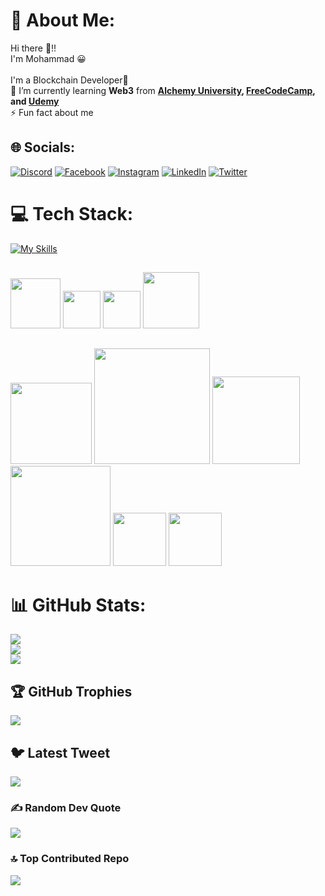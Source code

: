 # 💫 About Me:

Hi there 👋!! <br>I'm Mohammad 😀<br><br>I'm a Blockchain Developer🥳<br>🌱 I’m currently learning **Web3** from **[Alchemy University](https://university.alchemy.com/home), [FreeCodeCamp](https://www.youtube.com/watch?v=gyMwXuJrbJQ), and [Udemy](https://www.udemy.com/)**<br>⚡ Fun fact about me

## 🌐 Socials:

[![Discord](https://img.shields.io/badge/Discord-%237289DA.svg?logo=discord&logoColor=white)](https://discord.gg/#4488) [![Facebook](https://img.shields.io/badge/Facebook-%231877F2.svg?logo=Facebook&logoColor=white)](https://facebook.com/https://web.facebook.com/mohammed.alasly.1/) [![Instagram](https://img.shields.io/badge/Instagram-%23E4405F.svg?logo=Instagram&logoColor=white)](https://instagram.com/mohammad_alasli) [![LinkedIn](https://img.shields.io/badge/LinkedIn-%230077B5.svg?logo=linkedin&logoColor=white)](https://linkedin.com/in/https://www.linkedin.com/in/mohammedalasli/) [![Twitter](https://img.shields.io/badge/Twitter-%231DA1F2.svg?logo=Twitter&logoColor=white)](https://twitter.com/mohamad_alasli)

# 💻 Tech Stack:

[![My Skills](https://skillicons.dev/icons?i=solidity,js,react,tailwind,bootstrap,nodejs,nextjs,html,css,git)](https://skillicons.dev)

##

<img src="https://i.postimg.cc/D0KB2Bjb/plugin-Icon.png" width= 80px/>
<img src="https://i.postimg.cc/281xB1M5/logo.png" width= 60px/>
<img src="https://i.postimg.cc/RF3ZMT69/Ipfs-logo-1024-ice-text.png" width= 60px/>
<img src="https://i.postimg.cc/Y9cNc7xz/coinbase-cloud-ethersjs-removebg-preview.png" width= 90px/>

##

<img src="https://i.postimg.cc/KvfL8BmV/Chainlink-logo.jpg" width= 130px/>
<img src="https://i.postimg.cc/Hk5KC8sK/03-FC3-EFD-C943-44-A1-BC1-F-9-B70258-C1-A0-A.jpg" width= 185px/>
<img src="https://i.postimg.cc/wvGY0tVB/62a1f017e3f284c5ff001063-pinata-featured-image-removebg-preview-2.png" width= 140px/>
<img src="https://i.postimg.cc/CKDVmM2C/metamask4112.jpg" width=160px/>
<img src="https://i.postimg.cc/DZk21p2z/1-6-Cbo1-WZ499-BM4b8-Q7-Ziyug.png" width= 85px/>
<img src="https://i.postimg.cc/x1JgB62Y/openzeppelin-logo-vector.png" width= 85px/>

# 📊 GitHub Stats:

![](https://github-readme-stats.vercel.app/api?username=mohammedalasly&theme=vue-dark&hide_border=false&include_all_commits=false&count_private=false)<br/>
![](https://github-readme-streak-stats.herokuapp.com/?user=mohammedalasly&theme=vue-dark&hide_border=false)<br/>
![](https://github-readme-stats.vercel.app/api/top-langs/?username=mohammedalasly&theme=vue-dark&hide_border=false&include_all_commits=false&count_private=false&layout=compact)

## 🏆 GitHub Trophies

![](https://github-profile-trophy.vercel.app/?username=mohammedalasly&theme=nord&no-frame=false&no-bg=false&margin-w=4)

## 🐦 Latest Tweet

[![](https://gtce.itsvg.in/api?username=mohamad_alasli)](https://github.com/VishwaGauravIn/github-twitter-card-embed)

### ✍️ Random Dev Quote

![](https://quotes-github-readme.vercel.app/api?type=horizontal&theme=radical)

### 🔝 Top Contributed Repo

![](https://github-contributor-stats.vercel.app/api?username=mohammedalasly&limit=5&theme=tokyonight&combine_all_yearly_contributions=true)
